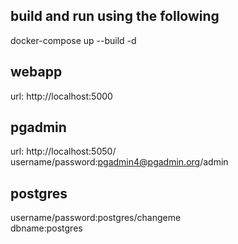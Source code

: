 ## build and run using the following
docker-compose up --build -d

## webapp
url: http://localhost:5000

## pgadmin
url: http://localhost:5050/  
username/password:pgadmin4@pgadmin.org/admin

## postgres
username/password:postgres/changeme  
dbname:postgres

